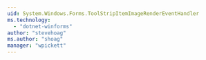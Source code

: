 ```yaml
---
uid: System.Windows.Forms.ToolStripItemImageRenderEventHandler
ms.technology: 
  - "dotnet-winforms"
author: "stevehoag"
ms.author: "shoag"
manager: "wpickett"
---
```

